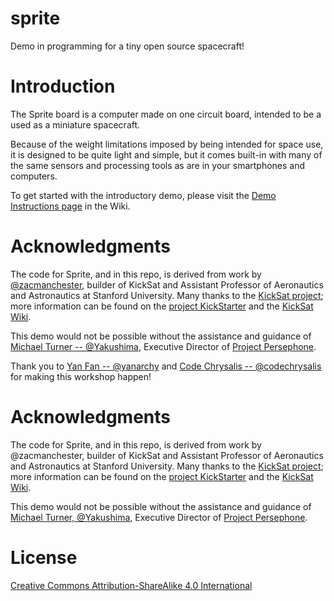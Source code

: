 # sprite

Demo in programming for a tiny open source spacecraft! 

# Introduction

The Sprite board is a computer made on one circuit board, intended to be a used as a miniature spacecraft.

Because of the weight limitations imposed by being intended for space use, it is designed to be quite light and simple, but it comes built-in with many of the same sensors and processing tools as are in your smartphones and computers.

To get started with the introductory demo, please visit the [Demo Instructions page](https://github.com/NateNeumann/sprite/wiki/Demo-Instructions) in the Wiki.

# Acknowledgments

The code for Sprite, and in this repo, is derived from work by [@zacmanchester](https://github.com/zacmanchester), builder of KickSat and Assistant Professor of Aeronautics and Astronautics at Stanford University. Many thanks to the [KickSat project](http://kicksat.github.io/); more information can be found on the [project KickStarter](https://www.kickstarter.com/projects/251588730/kicksat-your-personal-spacecraft-in-space/posts) and the [KickSat Wiki](https://github.com/zacmanchester/kicksat/wiki).

This demo would not be possible without the assistance and guidance of [Michael Turner -- @Yakushima](https://github.com/ProjectPersephone), Executive Director of [Project Persephone](http://www.projectpersephone.org/).

Thank you to [Yan Fan -- @yanarchy](https://www.github.com/yanarchy) and [Code Chrysalis -- @codechrysalis](https://www.codechrysalis.io) for making this workshop happen!

# Acknowledgments

The code for Sprite, and in this repo, is derived from work by @zacmanchester, builder of KickSat and Assistant Professor of Aeronautics and Astronautics at Stanford University. Many thanks to the [KickSat project](http://kicksat.github.io/); more information can be found on the [project KickStarter](https://www.kickstarter.com/projects/251588730/kicksat-your-personal-spacecraft-in-space/posts) and the [KickSat Wiki](https://github.com/zacmanchester/kicksat/wiki).

This demo would not be possible without the assistance and guidance of [Michael Turner, @Yakushima](https://github.com/ProjectPersephone), Executive Director of [Project Persephone](http://www.projectpersephone.org/).

# License

[Creative Commons Attribution-ShareAlike 4.0 International](https://creativecommons.org/licenses/by-sa/4.0/)

